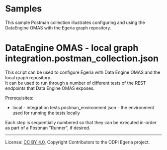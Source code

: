 <!-- SPDX-License-Identifier: Apache-2.0 -->
<!-- Copyright Contributors to the ODPi Egeria project. -->

# Samples

This sample Postman collection illustrates configuring and using the DataEngine OMAS with the Egeria graph repository.

# DataEngine OMAS - local graph integration.postman_collection.json

This script can be used to configure Egeria with Data Engine OMAS and the local graph repository.  
It can be used to run through a number of different tests of the REST endpoints that Data Engine OMAS exposes. 

Prerequisites:

- local - integration tests.postman_environment.json - the environment used for running the tests locally

Each step is sequentially numbered so that they can be executed in-order as part of a Postman "Runner", if desired.

----
License: [CC BY 4.0](https://creativecommons.org/licenses/by/4.0/),
Copyright Contributors to the ODPi Egeria project.
